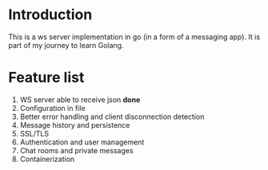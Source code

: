 # Introduction

This is a ws server implementation in go (in a form of a messaging app). It is part of my journey to learn Golang. 

# Feature list

1.  WS server able to receive json **done**
2.  Configuration in file
3.  Better error handling and client disconnection detection
4.  Message history and persistence
5.  SSL/TLS
6.  Authentication and user management
7.  Chat rooms and private messages
8.  Containerization